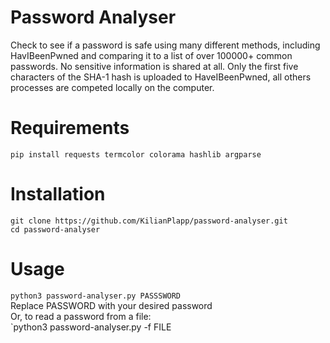 # Password Analyser
Check to see if a password is safe using many different methods, including HavIBeenPwned and comparing it to a list of over 100000+ common passwords.
No sensitive information is shared at all. Only the first five characters of the SHA-1 hash is uploaded to HaveIBeenPwned, all others processes are competed locally on the computer.

# Requirements
`pip install requests termcolor colorama hashlib argparse`

# Installation
`git clone https://github.com/KilianPlapp/password-analyser.git`  
`cd password-analyser`  

# Usage
`python3 password-analyser.py PASSSWORD`   
Replace PASSWORD with your desired password  
Or, to read a password from a file:  
`python3 password-analyser.py -f FILE

